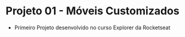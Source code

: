 # Projeto 01 - Móveis Customizados

- Primeiro Projeto desenvolvido no curso Explorer da Rocketseat
